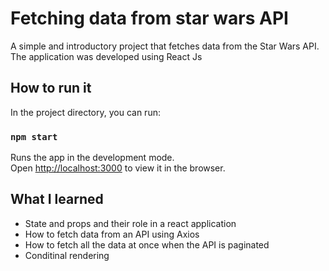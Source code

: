 # Fetching data from star wars API

A simple and introductory project that fetches data from the Star Wars API. The application was developed using React Js

## How to run it

In the project directory, you can run:

### `npm start`

Runs the app in the development mode.<br />
Open [http://localhost:3000](http://localhost:3000) to view it in the browser.

## What I learned

* State and props and their role in a react application
* How to fetch data from an API using Axios
* How to fetch all the data at once when the API is paginated
* Conditinal rendering
